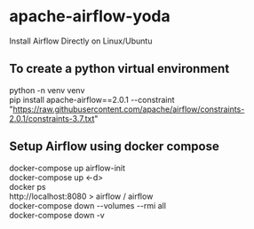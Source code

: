 # apache-airflow-yoda

Install Airflow Directly on Linux/Ubuntu
## To create a python virtual environment
python -n venv venv <br />
pip install apache-airflow==2.0.1 --constraint "https://raw.githubusercontent.com/apache/airflow/constraints-2.0.1/constraints-3.7.txt" <br />



## Setup Airflow using docker compose
docker-compose up airflow-init <br />
docker-compose up    <-d> <br />
docker ps <br />
http://localhost:8080    > airflow / airflow  <br />
docker-compose down --volumes --rmi all <br />
docker-compose down -v <br />
